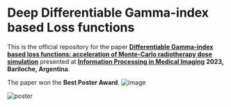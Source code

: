 # Deep Differentiable Gamma-index based Loss functions

This is the official repository for the paper [**Differentiable Gamma-index based loss functions: acceleration of Monte-Carlo radiotherapy dose simulation**](https://link.springer.com/chapter/10.1007/978-3-031-34048-2_37) presented at [**Information Processing in Medical Imaging**](https://www.ipmi2023.org/en/) **2023, Bariloche, Argentina**.

The paper won the **Best Poster Award**.
![image](https://github.com/soniamartinot/Deep-GPR/assets/46054075/c73a66fe-ce45-41cf-b0e4-1d16cf592368)

![poster](https://github.com/soniamartinot/Deep-GPR/blob/main/IPMI_Poster_Deep_Gamma_Loss_Functions_Sonia_Martinot_page-0001_resized.jpg)
